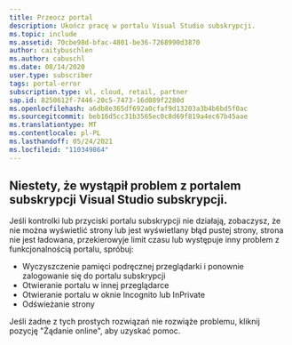 ```yaml
---
title: Przeocz portal
description: Ukończ pracę w portalu Visual Studio subskrypcji.
ms.topic: include
ms.assetid: 70cbe98d-bfac-4801-be36-7268990d3870
author: caitybuschlen
ms.author: cabuschl
ms.date: 08/14/2020
user.type: subscriber
tags: portal-error
subscription.type: vl, cloud, retail, partner
sap.id: 8250612f-7446-20c5-7473-16d089f2280d
ms.openlocfilehash: a6db8e365df692a0cfaf9d13203a3b4b6bd5f0ac
ms.sourcegitcommit: beb16d5cc31b3565ec0c8d69f819a4ec67b45aae
ms.translationtype: MT
ms.contentlocale: pl-PL
ms.lasthandoff: 05/24/2021
ms.locfileid: "110349864"
---
```

## <a name="were-sorry-to-hear-that-youre-experiencing-an-issue-with-the-visual-studio-subscriptions-portal"></a>Niestety, że wystąpił problem z portalem subskrypcji Visual Studio subskrypcji. 

Jeśli kontrolki lub przyciski portalu subskrypcji nie działają, zobaczysz, że nie można wyświetlić strony lub jest wyświetlany błąd pustej strony, strona nie jest ładowana, przekierowyje limit czasu lub występuje inny problem z funkcjonalnością portalu, spróbuj: 

* Wyczyszczenie pamięci podręcznej przeglądarki i ponownie zalogowanie się do portalu subskrypcji 
* Otwieranie portalu w innej przeglądarce 
* Otwieranie portalu w oknie Incognito lub InPrivate 
* Odświeżanie strony  

Jeśli żadne z tych prostych rozwiązań nie rozwiąże problemu, kliknij pozycję "Żądanie online", aby uzyskać pomoc.